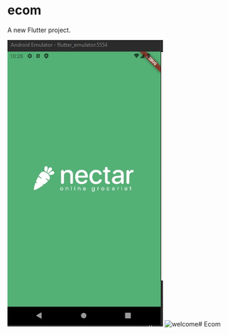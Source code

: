# ecom

A new Flutter project.

![splash](https://github.com/OsamaElsaadany/grosapp/blob/main/assets/images/output/splash.png)
![welcome](https://github.com/OsamaElsaadany/grosapp/blob/main/assets/images/output/welcome.png)#   E c o m 

 